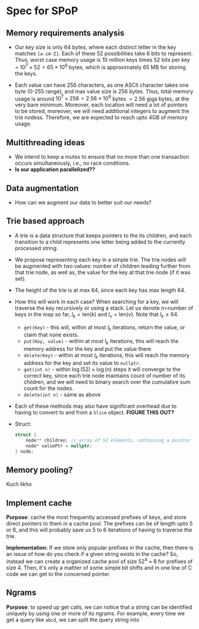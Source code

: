 # Spec for SPoP

## Memory requirements analysis

- Our key size is only 64 bytes, where each distinct letter in the key matches `[a-zA-Z]`. Each of these 52 possibilities take 6 bits to represent. Thus, worst case memory usage is 10 million keys times 52 bits per key = $10^7 \times 52= 65 \times 10^6$ bytes, which is approximately $65$ MB for storing the keys.

- Each value can have 256 characters, as one ASCII character takes one byte (0-255 range), and max value size is 256 bytes. Thus, total memory usage is around $10^7\times 256=2.56\times10^9$ bytes $=2.56$ giga bytes, at the very bare minimum. Moreover, each location will need a lot of pointers to be stored, moreover, we will need additional integers to augment the trie nodess. Therefore, we are expected to reach upto 4GB of memory usage.


## Multithreading ideas

- We intend to keep a mutex to ensure that no more than one transaction occurs simultaneously, i.e., no race conditions.
- **Is our application parallelized??**

## Data augmentation

- How can we augment our data to better suit our needs?

## Trie based approach

- A trie is a data structure that keeps pointers to the its children, and each transition to a child represents one letter being added to the currently processed string.

- We propose representing each key in a simple trie. The trie nodes will be augmented with two values: number of children leading further from that trie node, as well as, the value for the key at that trie node (if it was set).

- The height of the trie is at max 64, since each key has max length 64.

- How this will work in each case? When searching for a key, we will traverse the key recursively or using a stack. Let us denote $n$=number of keys in the map so far, $l_k=\text{len}(k)$ and $l_v=\text{len}(v)$. Note that $l_k\le 64$.
  - `get(Key)` - this will, within at most $l_k$ iterations, return the value, or claim that none exists.
  - `put(Key, value)` - within at most $l_k$ iterations, this will reach the memory address for the key and put the value there.
  - `delete(Key)` -  within at most $l_k$ iterations, this will reach the memory address for the key and set its value to `nullptr`.
  - `get(int n)` - within $\log(52)\times\log(n)$ steps it will converge to the correct key, since each trie node maintains count of number of its children, and we will need to binary search over the cumulative sum count for the nodes.
  - `delete(int n)` - same as above

- Each of these methods may also have significant overhead due to having to convert to and from a `Slice` object. **FIGURE THIS OUT?**

- Struct:

    ```c++
    struct {
        node** children; // array of 52 elements, containing a pointer to the next child
        node* valuePtr = nullptr;
    } node;
    ```

## Memory pooling?

Kuch likho

## Implement cache

**Purpose**: cache the most frequently accessed prefixes of keys, and store direct pointers to them in a cache pool. The prefixes can be of length upto 5 or 6, and this will probably save us 5 to 6 iterations of having to traverse the trie.

**Implementation:** If we store only popular prefixes in the cache, then there is an issue of how do you check if a given string exists in the cache?
So, instead we can create a organized cache pool of size $52^4 \times 8$ for prefixes of size 4. Then, it's only a mattter of some simple bit shifts and in one line of C code we can get to the concerned pointer.

## Ngrams

**Purpose**: to speed up get calls, we can notice that a string can be identified uniquely by using one or more of its ngrams. For example, every time we get a query like `abcd`, we can split the query string into `